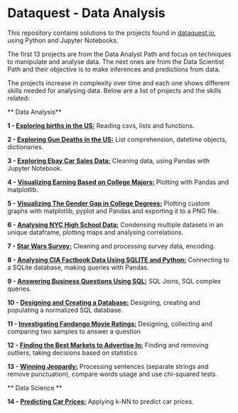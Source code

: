 # Dataquest - Data Analysis

This repository contains solutions to the projects found in [dataquest.io](dataquest.io), using Python and Jupyter Notebooks.

The first 13 projects are from the Data Analyst Path and focus on techniques to manipulate and analyse data. The next ones are from the Data Scientist Path and their objective is to make inferences and predictions from data. 

The projects increase in complexity over time and each one shows different skills needed for analysing data. Below are a list of projects and the skills related:


** Data Analysis**

**1 - [Exploring births in the US:](https://github.com/luiznonenmacher/Dataquest-Data-Analysis/blob/master/01%20-%20Exploring%20births%20in%20the%20US.ipynb)** Reading csvs, lists and functions.

**2 - [Exploring Gun Deaths in the US:](https://github.com/luiznonenmacher/Dataquest-Data-Analysis/blob/master/02%20-%20Exploring%20Gun%20Deaths%20in%20the%20US.ipynb)** List comprehension, datetime objects, dictionaries.

**3 - [Exploring Ebay Car Sales Data:](https://github.com/luiznonenmacher/Dataquest-Data-Analysis/blob/master/03%20-%20Exploring%20Ebay%20Car%20Sales%20Data.ipynb)** Cleaning data, using Pandas with Jupyter Notebook.

**4 - [Visualizing Earning Based on College Majors:](https://github.com/luiznonenmacher/Dataquest-Data-Analysis/blob/master/04%20-%20Visualizing%20Earning%20Based%20on%20College%20Majors.ipynb)** Plotting with Pandas and matplotlib.

**5 - [Visualizing The Gender Gap in College Degrees:](https://github.com/luiznonenmacher/Dataquest-Data-Analysis/blob/master/05%20-%20Visualizing%20The%20Gender%20Gap%20in%20College%20Degrees.ipynb)** Plotting custom graphs with matplotlib, pyplot and Pandas and exporting it to a PNG file.

**6 - [Analysing NYC High School Data:](https://github.com/luiznonenmacher/Dataquest-Data-Analysis/blob/master/06%20-%20Analysing%20NYC%20High%20School%20Data.ipynb)** Condensing multiple datasets in an unique dataframe, plotting maps and analysing correlations. 

**7 - [Star Wars Survey:](https://github.com/luiznonenmacher/Dataquest-Data-Analysis/blob/master/07%20-%20Star%20Wars%20Survey.ipynb)** Cleaning and processing survey data, encoding.

**8 - [Analysing CIA Factbook Data Using SQLITE and Python:](https://github.com/luiznonenmacher/Dataquest-Data-Analysis/blob/master/08%20-%20Analysing%20CIA%20Factbook%20Data%20Using%20SQLITE%20and%20Python.ipynb)** Connecting to a SQLite database, making queries with Pandas. 

**9 - [Answering Business Questions Using SQL:](https://github.com/luiznonenmacher/Dataquest-Data-Analysis/blob/master/09%20-%20Answering%20Business%20Questions%20Using%20SQL.ipynb)** SQL Joins, SQL complex queries. 

**10 - [Designing and Creating a Database:](https://github.com/luiznonenmacher/Dataquest-Data-Analysis/blob/master/10%20-%20Designing%20and%20Creating%20a%20Database.ipynb)** Designing, creating and populating a normalized SQL database. 

**11 - [Investigating Fandango Movie Ratings:](https://github.com/luiznonenmacher/Dataquest-Data-Analysis/blob/master/11%20-%20Investigating%20Fandango%20Movie%20Ratings.ipynb)** Designing, collecting and comparing two samples to answer a question

**12 - [Finding the Best Markets to Advertise In:](https://github.com/luiznonenmacher/Dataquest-Data-Analysis/blob/master/12%20-%20Finding%20the%20Best%20Markets%20to%20Advertise%20In.ipynb)** Finding and removing outliers, taking decisions based on statistics

**13 - [Winning Jeopardy:](https://github.com/luiznonenmacher/Dataquest-Data-Analysis/blob/master/13%20-%20Winning%20Jeopardy.ipynb)** Processing sentences (separate strings and remove punctuation), compare words usage and use chi-squared tests. 


** Data Science **

**14 - [Predicting Car Prices:](https://github.com/luiznonenmacher/Dataquest/blob/master/14%20-%20Predicting%20Car%20Prices.ipynb)** Applying k-NN to predict car prices.
